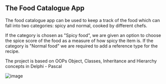 ## The Food Catalogue App
 
The food catalogue app can be used to keep a track of the food which can fall into two categories: spicy and normal, cooked by different chefs.

If the category is chosen as "Spicy food", we are given an option to choose the spice score of the food as a measure of how spicy the item is. If the category is "Normal food" we are required to add a reference type for the recipe.

The project is based on OOPs Object, Classes, Inheritance and Hierarchy concepts in Delphi - Pascal

![image](https://user-images.githubusercontent.com/37955433/193894027-d3e7ffc5-4989-4ee0-a91b-8d1f85fc4957.png)
